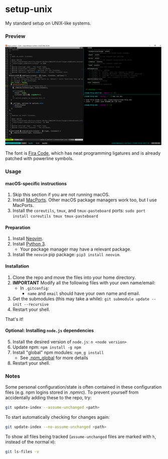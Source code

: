 # setup-unix
My standard setup on UNIX-like systems.

### Preview

![Preview](./.setup-unix.png)

The font is [Fira Code](https://github.com/tonsky/FiraCode), which has neat
programming ligatures and is already patched with powerline symbols.

### Usage

####  macOS-specific instructions

1. Skip this section if you are not running macOS.
2. Install [MacPorts](https://www.macports.org/install.php). Other macOS
   package managers work too, but I use MacPorts.
3. Install the `coreutils`, `tmux`, and `tmux-pasteboard` ports:
   `sudo port install coreutils tmux tmux-pasteboard`

#### Preparation

1. Install [Neovim](https://github.com/neovim/neovim/wiki/Installing-Neovim).
2. Install [Python 3](https://www.python.org/downloads/).
    - Your package manager may have a relevant package.
3. Install the `neovim` pip package: `pip3 install neovim`.

#### Installation

1. Clone the repo and move the files into your home directory.
2. **IMPORTANT** Modify all the following files with your own name/email:
    - In `.gitconfig`:
        - `name` and `email` should have your own name and email.
3. Get the submodules (this may take a while):
   `git submodule update --init --recursive`
4. Restart your shell.

That's it!

#### Optional: Installing `node.js` dependencies

5. Install the desired version of `node.js`: `n <node version>`
6. Update npm: `npm install -g npm`
7. Install "global" npm modules: `npm_g install`
    - See [.npm_global](https://github.com/aspyrx/.npm_global) for more details
8. Restart your shell.

### Notes

Some personal configuration/state is often contained in these configuration
files (e.g. npm logins stored in .npmrc). To prevent yourself from accidentally
adding these to the repo, try:

```sh
git update-index --assume-unchanged <path>
```

To start automatically checking for changes again:

```sh
git update-index --no-assume-unchanged <path>
```

To show all files being tracked (`assume-unchanged` files are marked with `h`,
instead of the normal `H`):

```sh
git ls-files -v
```


